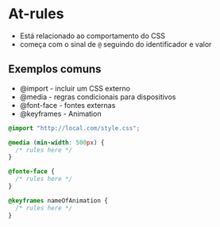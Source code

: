 # At-rules
  * Está relacionado ao comportamento do CSS
  * começa com o sinal de `@` seguindo do identificador e valor

## Exemplos comuns
  - @import - incluir um CSS externo
  - @media - regras condicionais para dispositivos
  - @font-face - fontes externas 
  - @keyframes - Animation

  ```css
  @import "http://local.com/style.css";

  @media (min-width: 500px) {
    /* rules here */
  }

  @fonte-face {
    /* rules here */
  }

  @keyframes nameOfAnimation {
    /* rules here */
  }
  ```